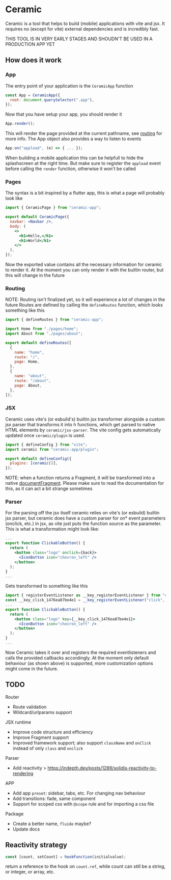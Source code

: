 # Ceramic

Ceramic is a tool that helps to build (mobile) applications with vite and jsx.
It requires no (except for vite) external dependencies and is incredibly fast.

THIS TOOL IS IN VERY EARLY STAGES AND SHOUDN'T BE USED IN A PRODUCTION APP YET

## How does it work

### App

The entry point of your application is the `CeramicApp` function

```jsx
const App = CeramicApp({
  root: document.querySelector(".app"),
});
```

Now that you have setup your app, you should render it

```jsx
App.render();
```

This will render the page provided at the current pathname, see [routing](#routing) for more info.
The App object also provides a way to listen to events

```jsx
App.on("appload", (e) => { ... });
```

When building a mobile application this can be helpfull to hide the splashscreen at the right time.
But make sure to register the `appload` event before calling the `render` function, otherwise it won't be called

### Pages

The syntax is a bit inspired by a flutter app, this is what a page will probably look like

```jsx
import { CeramicPage } from "ceramic-app";

export default CeramicPage({
  navbar: <Navbar />,
  body: (
    <>
      <h1>Hello,</h1>
      <h1>World</h1>
    </>
  ),
});
```

Now the exported value contains all the necessary information for ceramic to render it.
At the moment you can only render it with the builtin router, but this will change in the future

### Routing

NOTE: Routing isn't finalized yet, so it will experience a lot of changes in the future
Routes are defined by calling the `defineRoutes` function, which looks something like this

```js
import { defineRoutes } from "ceramic-app";

import Home from "./pages/home";
import About from "./pages/about";

export default defineRoutes([
  {
    name: "home",
    route: "/",
    page: Home,
  },
  {
    name: "about",
    route: "/about",
    page: About,
  },
]);
```

### JSX

Ceramic uses vite's (or esbuild's) builtin jsx transformer alongside a custom jsx parser that transforms it into h functions,
which get parsed to native HTML elements by `ceramic/jsx-parser`.
The vite config gets automatically updated once `ceramic/plugin` is used.

```js
import { defineConfig } from "vite";
import ceramic from "ceramic-app/plugin";

export default defineConfig({
  plugins: [ceramic()],
});
```

NOTE: when a function returns a Fragment, it will be transformed into a native [documentFragment](https://developer.mozilla.org/en-US/docs/Web/API/DocumentFragment).
Please make sure to read the documentation for this, as it can act a bit strange sometimes

### Parser

For the parsing off the jsx itself ceramic relies on vite's (or esbuild) builtin jsx parser,
but ceramic does have a custom parser for on\* event parameters (onclick, etc.) in jsx, as vite just puts the function source as the parameter.
This is what a transformation might look like:

```jsx
...
export function ClickableButton() {
  return (
    <button class="logo" onclick={back}>
      <IconButton icon="chevron_left" />
    </button>
  );
}
...
```

Gets transformed to something like this

```jsx
import { registerEventListener as __key_registerEventListener } from "ceramic-app/events";
const __key_click_1476ea87be4e1 = __key_registerEventListener("click", back);
...
export function ClickableButton() {
  return (
    <button class="logo" key={__key_click_1476ea87be4e1}>
      <IconButton icon="chevron_left" />
    </button>
  );
}
...
```

Now Ceramic takes it over and registers the required eventlisteners and calls the provided callbacks accordingly.
At the moment only default behaviour (as shown above) is supported, more customization options might come in the future.

## TODO

Router

- Route validation
- Wildcard/urlparams support

JSX runtime

- Improve code structure and efficiency
- Improve Fragment support
- Improved framework support; also support `className` and `onClick` instead of only `class` and `onclick`

Parser

- Add reactivity > https://indepth.dev/posts/1289/solidjs-reactivity-to-rendering

APP

- Add app `preset`: sidebar, tabs, etc. For changing nav behaviour
- Add transitions: fade, same component
- Support for scoped css with `@scope` rule and for importing a css file

Package

- Create a better name, `fluide` maybe?
- Update docs

## Reactivity strategy

```jsx
const [count, setCount] = hookFunction(initialvalue);
```

return a reference to the hook on `count.ref`, while count can still be a string, or integer, or array, etc.
